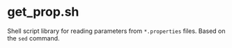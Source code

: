 # get_prop.sh

Shell script library for reading parameters from `*.properties` files.
Based on the `sed` command.

